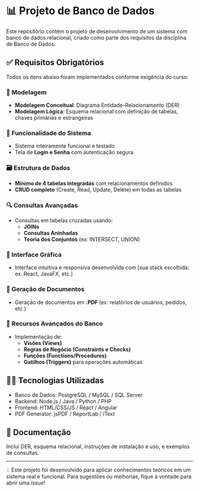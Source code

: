 # 📊 Projeto de Banco de Dados

Este repositório contém o projeto de desenvolvimento de um sistema com banco de dados relacional, criado como parte dos requisitos da disciplina de Banco de Dados.

## ✅ Requisitos Obrigatórios

Todos os itens abaixo foram implementados conforme exigência do curso:

### 📐 Modelagem
- **Modelagem Conceitual**: Diagrama Entidade-Relacionamento (DER)
- **Modelagem Lógica**: Esquema relacional com definição de tabelas, chaves primárias e estrangeiras

### 🔧 Funcionalidade do Sistema
- Sistema inteiramente funcional e testado
- Tela de **Login e Senha** com autenticação segura

### 🗃️ Estrutura de Dados
- **Mínimo de 4 tabelas integradas** com relacionamentos definidos
- **CRUD completo** (Create, Read, Update, Delete) em todas as tabelas

### 🔍 Consultas Avançadas
- Consultas em tabelas cruzadas usando:
  - **JOINs**
  - **Consultas Aninhadas**
  - **Teoria dos Conjuntos** (ex: INTERSECT, UNION)

### 🎨 Interface Gráfica
- Interface intuitiva e responsiva desenvolvida com [sua stack escolhida: ex. React, JavaFX, etc.]

### 📄 Geração de Documentos
- Geração de documentos em **.PDF** (ex: relatórios de usuários, pedidos, etc.)

### 🧠 Recursos Avançados do Banco
- Implementação de:
  - **Visões (Views)**
  - **Regras de Negócio (Constraints e Checks)**
  - **Funções (Functions/Procedures)**
  - **Gatilhos (Triggers)** para operações automáticas

## 👨‍💻 Tecnologias Utilizadas
- Banco de Dados: PostgreSQL / MySQL / SQL Server
- Backend: Node.js / Java / Python / PHP
- Frontend: HTML/CSS/JS / React / Angular
- PDF Generator: jsPDF / ReportLab / iText

## 📎 Documentação
Inclui DER, esquema relacional, instruções de instalação e uso, e exemplos de consultas.

---

💡 Este projeto foi desenvolvido para aplicar conhecimentos teóricos em um sistema real e funcional. Para sugestões ou melhorias, fique à vontade para abrir uma _issue_!

